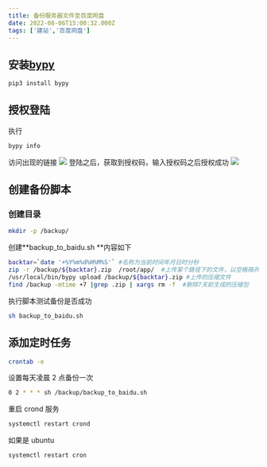 ```yaml
---
title: 备份服务器文件至百度网盘
date: 2022-08-06T15:00:32.000Z
tags: ['建站','百度网盘']
---
```

  
## 安装[bypy](https://github.com/houtianze/bypy)

```python
pip3 install bypy
```

## 授权登陆

执行

```bash
bypy info
```

访问出现的链接
![](images/FjZ7fPejyOD_Vj_BrFw3VZ2QEtiX.png)
登陆之后，获取到授权码，输入授权码之后授权成功
![](images/FmIbQPqFXAGVNn4gR0mbwJaZgKo-.png)

## 创建备份脚本

### 创建目录

```bash
mkdir -p /backup/
```

创建**backup_to_baidu.sh **内容如下

```bash
backtar=`date '+%Y%m%d%H%M%S'` #名称为当前时间年月日时分秒
zip -r /backup/${backtar}.zip  /root/app/  #上传某个路径下的文件，以空格隔开，可以添加多个
/usr/local/bin/bypy upload /backup/${backtar}.zip #上传的压缩文件
find /backup -mtime +7 |grep .zip | xargs rm -f  #删除7天前生成的压缩包
```

执行脚本测试备份是否成功

```bash
sh backup_to_baidu.sh
```

## 添加定时任务

```bash
crontab -e
```

设置每天凌晨 2 点备份一次

```bash
0 2 * * * sh /backup/backup_to_baidu.sh
```

重启 crond 服务

```bash
systemctl restart crond
```

如果是 ubuntu

```bash
systemctl restart cron
```
